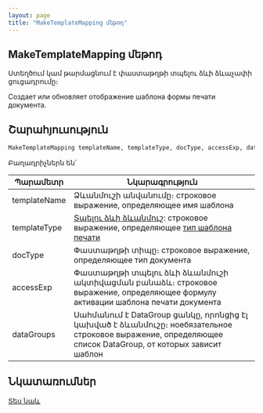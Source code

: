 ```yaml
---
layout: page
title: "MakeTemplateMapping մեթոդ"
---
```

    
## MakeTemplateMapping մեթոդ

Ստեղծում կամ թարմացնում է փաստաթղթի տպելու ձևի ձևաչափի ցուցադրումը։

Создает или обновляет отображение шаблона формы печати документа.

## Շարահյուսություն

```vb
MakeTemplateMapping templateName, templateType, docType, accessExp, dataGroups
```

Բաղադրիչներն են՝

| Պարամետր | Նկարագրություն |
|--|--|
| templateName | Ձևանմուշի անվանումը։ строковое выражение, определяющее имя шаблона |
| templateType | [Տպելու ձևի ձևանմուշ](../../TemplateTypes.html): строковое выражение, определяющее 	[тип шаблона печати](../../TemplateTypes.html) |
| docType | Փաստաթղթի տիպը։ строковое выражение, определяющее тип документа |
| accessExp | Փաստաթղթի տպելու ձևի ձևանմուշի ակտիվացման բանաձև։ строковое выражение, определяющее формулу активации шаблона печати документа |
| dataGroups | Սահմանում է DataGroup ցանկը, որոնցից էլ կախված է ձևանմուշը։ ноебязательное строковое выражение, определяющее список DataGroup, от которых зависит шаблон |


## Նկատառումներ 

[Տես նաև](../../functions.html)